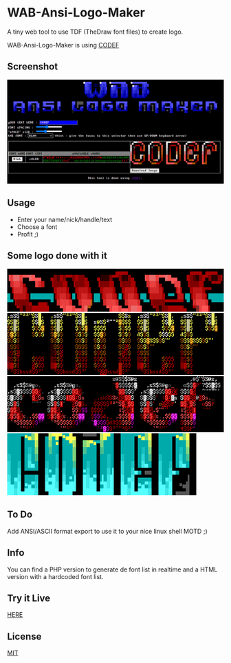 # WAB-Ansi-Logo-Maker

A tiny web tool to use TDF (TheDraw font files) to create logo.

WAB-Ansi-Logo-Maker is using [CODEF](https://codef.santo.fr)

## Screenshot
![logo1](README_Medias/screenshot.png)

## Usage
- Enter your name/nick/handle/text
- Choose a font
- Profit ;)

## Some logo done with it
![logo1](README_Medias/logo1.png)
![logo2](README_Medias/logo2.png)
![logo3](README_Medias/logo3.png)
![logo4](README_Medias/logo4.png)

## To Do
Add ANSI/ASCII format export to use it to your nice linux shell MOTD ;)

## Info
You can find a PHP version to generate de font list in realtime and a HTML version with a hardcoded font list.

## Try it Live
[HERE](https://n0namen0.github.io/WAB-Ansi-Logo-Maker/)

## License
[MIT](https://choosealicense.com/licenses/mit/)
